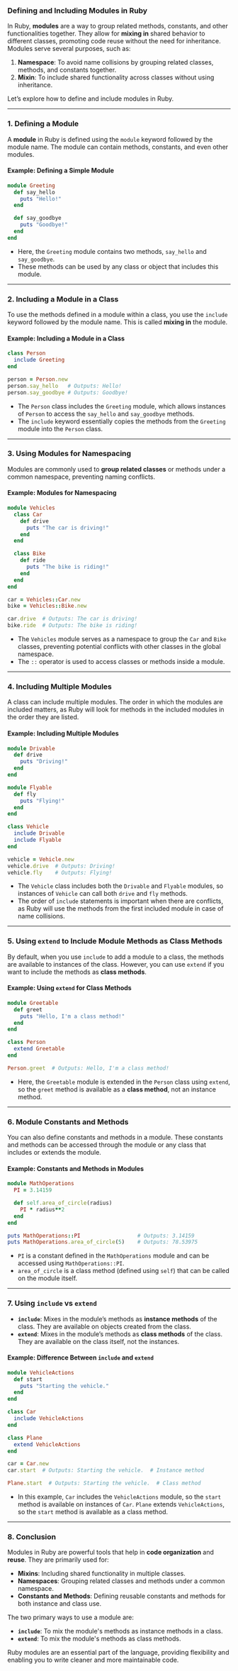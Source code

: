 ### **Defining and Including Modules in Ruby**

In Ruby, **modules** are a way to group related methods, constants, and other functionalities together. They allow for **mixing in** shared behavior to different classes, promoting code reuse without the need for inheritance. Modules serve several purposes, such as:

1. **Namespace**: To avoid name collisions by grouping related classes, methods, and constants together.
2. **Mixin**: To include shared functionality across classes without using inheritance.

Let’s explore how to define and include modules in Ruby.

---

### **1. Defining a Module**

A **module** in Ruby is defined using the `module` keyword followed by the module name. The module can contain methods, constants, and even other modules.

#### **Example: Defining a Simple Module**

```ruby
module Greeting
  def say_hello
    puts "Hello!"
  end

  def say_goodbye
    puts "Goodbye!"
  end
end
```

- Here, the `Greeting` module contains two methods, `say_hello` and `say_goodbye`.
- These methods can be used by any class or object that includes this module.

---

### **2. Including a Module in a Class**

To use the methods defined in a module within a class, you use the `include` keyword followed by the module name. This is called **mixing in** the module.

#### **Example: Including a Module in a Class**

```ruby
class Person
  include Greeting
end

person = Person.new
person.say_hello   # Outputs: Hello!
person.say_goodbye # Outputs: Goodbye!
```

- The `Person` class includes the `Greeting` module, which allows instances of `Person` to access the `say_hello` and `say_goodbye` methods.
- The `include` keyword essentially copies the methods from the `Greeting` module into the `Person` class.

---

### **3. Using Modules for Namespacing**

Modules are commonly used to **group related classes** or methods under a common namespace, preventing naming conflicts.

#### **Example: Modules for Namespacing**

```ruby
module Vehicles
  class Car
    def drive
      puts "The car is driving!"
    end
  end

  class Bike
    def ride
      puts "The bike is riding!"
    end
  end
end

car = Vehicles::Car.new
bike = Vehicles::Bike.new

car.drive  # Outputs: The car is driving!
bike.ride  # Outputs: The bike is riding!
```

- The `Vehicles` module serves as a namespace to group the `Car` and `Bike` classes, preventing potential conflicts with other classes in the global namespace.
- The `::` operator is used to access classes or methods inside a module.

---

### **4. Including Multiple Modules**

A class can include multiple modules. The order in which the modules are included matters, as Ruby will look for methods in the included modules in the order they are listed.

#### **Example: Including Multiple Modules**

```ruby
module Drivable
  def drive
    puts "Driving!"
  end
end

module Flyable
  def fly
    puts "Flying!"
  end
end

class Vehicle
  include Drivable
  include Flyable
end

vehicle = Vehicle.new
vehicle.drive  # Outputs: Driving!
vehicle.fly    # Outputs: Flying!
```

- The `Vehicle` class includes both the `Drivable` and `Flyable` modules, so instances of `Vehicle` can call both `drive` and `fly` methods.
- The order of `include` statements is important when there are conflicts, as Ruby will use the methods from the first included module in case of name collisions.

---

### **5. Using `extend` to Include Module Methods as Class Methods**

By default, when you use `include` to add a module to a class, the methods are available to instances of the class. However, you can use `extend` if you want to include the methods as **class methods**.

#### **Example: Using `extend` for Class Methods**

```ruby
module Greetable
  def greet
    puts "Hello, I'm a class method!"
  end
end

class Person
  extend Greetable
end

Person.greet  # Outputs: Hello, I'm a class method!
```

- Here, the `Greetable` module is extended in the `Person` class using `extend`, so the `greet` method is available as a **class method**, not an instance method.

---

### **6. Module Constants and Methods**

You can also define constants and methods in a module. These constants and methods can be accessed through the module or any class that includes or extends the module.

#### **Example: Constants and Methods in Modules**

```ruby
module MathOperations
  PI = 3.14159

  def self.area_of_circle(radius)
    PI * radius**2
  end
end

puts MathOperations::PI                  # Outputs: 3.14159
puts MathOperations.area_of_circle(5)    # Outputs: 78.53975
```

- `PI` is a constant defined in the `MathOperations` module and can be accessed using `MathOperations::PI`.
- `area_of_circle` is a class method (defined using `self`) that can be called on the module itself.

---

### **7. Using `include` vs `extend`**

- **`include`**: Mixes in the module’s methods as **instance methods** of the class. They are available on objects created from the class.
- **`extend`**: Mixes in the module’s methods as **class methods** of the class. They are available on the class itself, not the instances.

#### **Example: Difference Between `include` and `extend`**

```ruby
module VehicleActions
  def start
    puts "Starting the vehicle."
  end
end

class Car
  include VehicleActions
end

class Plane
  extend VehicleActions
end

car = Car.new
car.start  # Outputs: Starting the vehicle.  # Instance method

Plane.start  # Outputs: Starting the vehicle.  # Class method
```

- In this example, `Car` includes the `VehicleActions` module, so the `start` method is available on instances of `Car`. `Plane` extends `VehicleActions`, so the `start` method is available as a class method.

---

### **8. Conclusion**

Modules in Ruby are powerful tools that help in **code organization** and **reuse**. They are primarily used for:

- **Mixins**: Including shared functionality in multiple classes.
- **Namespaces**: Grouping related classes and methods under a common namespace.
- **Constants and Methods**: Defining reusable constants and methods for both instance and class use.

The two primary ways to use a module are:
- **`include`**: To mix the module's methods as instance methods in a class.
- **`extend`**: To mix the module's methods as class methods.

Ruby modules are an essential part of the language, providing flexibility and enabling you to write cleaner and more maintainable code.
